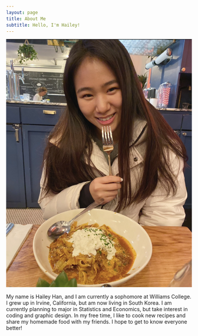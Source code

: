 ```yaml
---
layout: page
title: About Me
subtitle: Hello, I'm Hailey! 
---
```


![Hailey](/img/hailey.jpeg)

My name is Hailey Han, and I am currently a sophomore at Williams College. I grew up in Irvine, California, but am now living in South Korea. I am currently planning to major in Statistics and Economics, but take interest in coding and graphic design. In my free time, I like to cook new recipes and share my homemade food with my friends. I hope to get to know everyone better!
